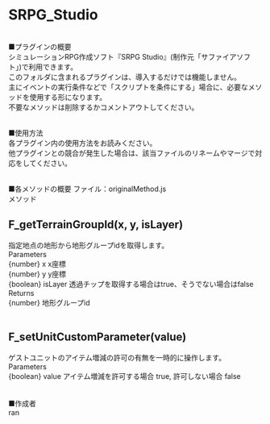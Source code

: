 # SRPG_Studio
<br>
■プラグインの概要<br>
シミュレーションRPG作成ソフト『SRPG Studio』(制作元「サファイアソフト」)で利用できます。<br>
このフォルダに含まれるプラグインは、導入するだけでは機能しません。<br>
主にイベントの実行条件などで「スクリプトを条件にする」場合に、必要なメソッドを使用する形になります。<br>
不要なメソッドは削除するかコメントアウトしてください。<br>
<br>

■使用方法<br>
各プラグイン内の使用方法をお読みください。<br>
他プラグインとの競合が発生した場合は、該当ファイルのリネームやマージで対応をしてください。<br>
<br>

■各メソッドの概要
ファイル：originalMethod.js<br>
メソッド<br>
<h2>F_getTerrainGroupId(x, y, isLayer)</h2>
指定地点の地形から地形グループidを取得します。<br>
 Parameters<br>
 {number} x x座標<br>
 {number} y y座標<br>
 {boolean} isLayer 透過チップを取得する場合はtrue、そうでない場合はfalse<br>
 Returns<br>
 {number} 地形グループid<br>
<br>

<h2>F_setUnitCustomParameter(value)</h2>
ゲストユニットのアイテム増減の許可の有無を一時的に操作します。<br>
 Parameters<br>
 {boolean} value アイテム増減を許可する場合 true, 許可しない場合 false<br>
<br>

<br>
■作成者<br>
ran